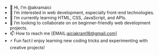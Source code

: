 - 👋 Hi, I’m @akramaici
- 👀 I’m interested in web development, especially front-end technologies.
- 🌱 I’m currently learning  HTML, CSS, JavaScript, and APIs.
- 💞️ I’m looking to collaborate on on beginner-friendly web development projects.
- 📫 How to reach me [EMAIL:aiciakram18@gmail.com]
- ⚡ Fun fact:I enjoy learning new coding tricks and experimenting with creative projects!

<!---
akramaici/akramaici is a ✨ special ✨ repository because its `README.md` (this file) appears on your GitHub profile.
You can click the Preview link to take a look at your changes.
--->
